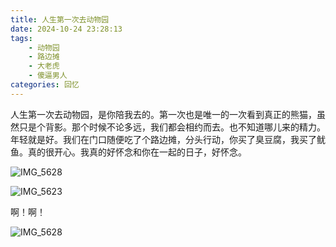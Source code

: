 ```yaml
---
title: 人生第一次去动物园
date: 2024-10-24 23:28:13
tags: 
    - 动物园
    - 路边摊
    - 大老虎
    - 傻逼男人
categories: 回忆
---
```

人生第一次去动物园，是你陪我去的。第一次也是唯一的一次看到真正的熊猫，虽然只是个背影。那个时候不论多远，我们都会相约而去。也不知道哪儿来的精力。年轻就是好。我们在门口随便吃了个路边摊，分头行动，你买了臭豆腐，我买了鱿鱼。真的很开心。我真的好怀念和你在一起的日子，好怀念。



![IMG_5628](https://gmoonlight.oss-cn-chengdu.aliyuncs.com/img/202410242339798.jpeg)

![IMG_5623](https://gmoonlight.oss-cn-chengdu.aliyuncs.com/img/202410242335643.jpeg)

啊！啊！

![IMG_5628](https://gmoonlight.oss-cn-chengdu.aliyuncs.com/img/202410242335407.jpeg)